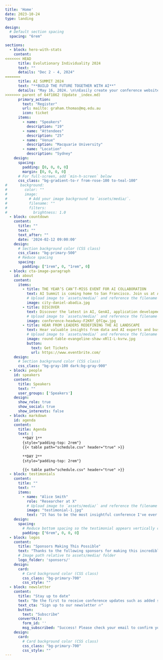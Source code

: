 ```yaml
---
title: 'Home'
date: 2023-10-24
type: landing

design:
  # Default section spacing
  spacing: "6rem"

sections:
  - block: hero-with-stats
    content:
<<<<<<< HEAD
      title: Evolutionary Individuality 2024
      text: ""
      details: "Dec 2 - 4, 2024"
=======
      title: AI SUMMIT 2024
      text: "**BUILD THE FUTURE TOGETHER WITH AI**"
      details: "May 16, 2024. \n\nEasily create your conference website with [Hugo Blox](https://hugoblox.com/templates/)"
>>>>>>> parent of 64f1862 (Update _index.md)
      primary_action:
        text: "Register"
        url: mailto: graham.thomas@mq.edu.au
        icon: ticket
      items:
        - name: "Speakers"
          description: "19"
        - name: "Attendees"
          description: "25"
        - name: "Venue"
          description: "Macquarie University"
        - name: "Location"
          description: "Sydney"
    design:
      spacing:
        padding: [0, 0, 0, 0]
        margin: [0, 0, 0, 0]
      # For full-screen, add `min-h-screen` below
      css_class: "bg-gradient-to-r from-rose-100 to-teal-100"
#      background:
#        color: ""
#        image:
#          # Add your image background to `assets/media/`.
#          filename: ""
#          filters:
#            brightness: 1.0
  - block: countdown
    content:
      title: ""
      text: ""
      text_after: ""
      date: '2024-02-12 09:00:00'
    design:
      # Section background color (CSS class)
      css_class: "bg-primary-500"
      # Reduce spacing
      spacing:
        padding: ["1rem", 0, "1rem", 0]
  - block: cta-image-paragraph
    id: about
    content:
      items:
        - title: THE YEAR’S CAN’T-MISS EVENT FOR AI COLLABORATION
          text: AI Summit is coming home to San Francisco. Join us at AI Summit 2024 to explore all the cutting-edge innovation the data cloud has to offer.
          # Upload image to `assets/media/` and reference the filename here
          image: city-daniel-abadia.jpg
        - title: DISCOVER
          text: Discover the latest in AI, GenAI, application development and much more.
          # Upload image to `assets/media/` and reference the filename here
          image: conference-headway-F2KRf_QfCqw.jpg
        - title: HEAR FROM LEADERS REDEFINING THE AI LANDSCAPE
          text: Hear valuable insights from data and AI experts and business leaders, while discovering the limitless possibilities of data, AI and application collaboration for your organization.
          # Upload image to `assets/media/` and reference the filename here
          image: round-table-evangeline-shaw-xRlI-L-kvrw.jpg
          button:
            text: Get Tickets
            url: https://www.eventbrite.com/
    design:
      # Section background color (CSS class)
      css_class: "bg-gray-100 dark:bg-gray-900"
  - block: people
    id: speakers
    content:
      title: Speakers
      text: ""
      user_groups: ['Speakers']
    design:
      show_role: true
      show_social: true
      show_interests: false
  - block: markdown
    id: agenda
    content:
      title: Agenda
      text: |
        **DAY 1**
        {style="padding-top: 2rem"}
        {{< table path="schedule.csv" header="true" >}}
        
        **DAY 2**
        {style="padding-top: 2rem"}

        {{< table path="schedule.csv" header="true" >}}
  - block: testimonials
    content:
      title: ""
      text: ""
      items:
        - name: "Alice Smith"
          role: "Researcher at X"
          # Upload image to `assets/media/` and reference the filename here
          image: "testimonial-1.jpg"
          text: "It has to be the most insightful conference I've ever attended!"
    design:
      spacing:
        # Reduce bottom spacing so the testimonial appears vertically centered between sections
        padding: ["6rem", 0, 0, 0]
  - block: logos
    content:
      title: "Sponsors Making This Possible"
      text: "Thanks to the following sponsors for making this incredible event possible!"
      # Image path relative to assets/media/ folder
      logo_folder: 'sponsors/'
    design:
      card:
        # Card background color (CSS class)
        css_class: "bg-primary-700"
        css_style: ""
  - block: newsletter
    content:
      title: "Stay up to date"
      text: "Be the first to receive conference updates such as added speakers, deadlines, and ticket deals."
      text_cta: "Sign up to our newsletter 🔥"
      button:
        text: "Subscribe"
      convertkit:
        form_id: ''
        msg_subscribed: "Success! Please check your email to confirm your subscription."
    design:
      card:
        # Card background color (CSS class)
        css_class: "bg-primary-700"
        css_style: ""
---
```

